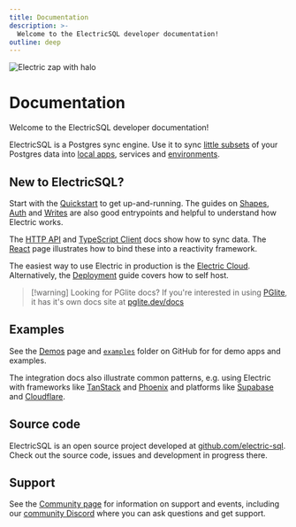 ```yaml
---
title: Documentation
description: >-
  Welcome to the ElectricSQL developer documentation!
outline: deep
---
```


<p class="intro-zap-container">
  <img src="/img/home/zap-with-halo.svg"
      alt="Electric zap with halo"
      class="intro-zap"
  />
</p>

# Documentation

Welcome to the ElectricSQL developer documentation!

ElectricSQL is a Postgres sync engine. Use it to sync [little subsets](/docs/guides/shapes) of your Postgres data into [local apps](/use-cases/data-sync), services and [environments](/use-cases/dev-and-test).

## New to ElectricSQL?

Start with the [Quickstart](/docs/quickstart) to get up-and-running. The guides on [Shapes](/docs/guides/shapes), [Auth](/docs/guides/auth) and [Writes](/docs/guides/writes) are also good entrypoints and helpful to understand how Electric works.

The [HTTP API](/docs/api/http) and [TypeScript Client](/docs/api/clients/typescript) docs show how to sync data. The [React](/docs/integrations/react) page illustrates how to bind these into a reactivity framework.

The easiest way to use Electric in production is the [Electric Cloud](/product/cloud). Alternatively, the [Deployment](/docs/guides/deployment) guide covers how to self host.

> [!warning] Looking for PGlite docs?
> If you're interested in using [PGlite](/product/pglite), it has it's own docs site at [pglite.dev/docs](https://pglite.dev/docs)

## Examples

See the [Demos](/demos) page and [`examples`](https://github.com/electric-sql/electric/tree/main/examples) folder on GitHub for for demo apps and examples.

The integration docs also illustrate common patterns, e.g. using Electric with frameworks like [TanStack](/docs/integrations/tanstack) and [Phoenix](/docs/integrations/phoenix) and platforms like [Supabase](/docs/integrations/supabase) and [Cloudflare](/docs/integrations/cloudflare).

## Source code

ElectricSQL is an open source project developed at [github.com/electric-sql](https://github.com/electric-sql). Check out the source code, issues and development in progress there.

## Support

See the [Community page](/about/community) for information on support and events, including our [community Discord](https://discord.electric-sql.com) where you can ask questions and get support.
